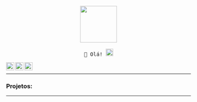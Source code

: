 <p align="center">
  <img src="https://cdn.discordapp.com/attachments/759159585365295169/759166058455105556/FOS.gif" width="100px">
   <br><br>
  <samp>
    👋 Olá!  <img src="https://www.blogson.com.br/wp-content/uploads/2017/10/d9933c4e2c272f33b74ef18cdf11a7d5.gif" width="20px">
  </samp>
</p> 

<a target="_blank" href="https://www.youtube.com/channel/UCxmh6HhlGDGOELNlDqQS12gr">
  <img align="left" alt="LinkdeIN" width="22px" src="https://cdn.jsdelivr.net/npm/simple-icons@3.13.0/icons/youtube.svg" />
</a>
<a target="_blank" href="https://discord.gg/infinitystore">
  <img align="left" alt="Discord" width="22px" src="https://cdn.jsdelivr.net/npm/simple-icons@3.13.0/icons/discord.svg" />
</a>
<a target="_blank" href="https://www.twitch.tv/imdanel_">
  <img align="left" alt="Twitch" width="22px" src="https://cdn.jsdelivr.net/npm/simple-icons@3.13.0/icons/twitch.svg" />
</a>

</br>

---

### **Projetos:**

---
